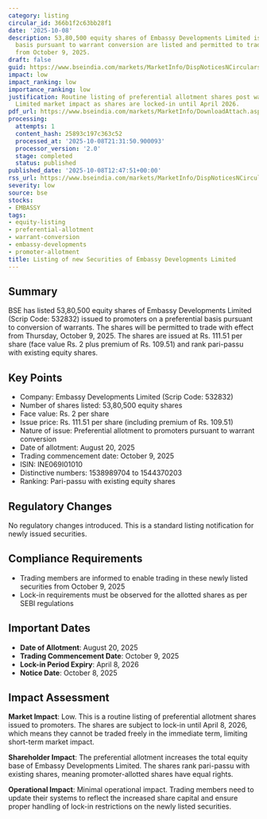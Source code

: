 ```yaml
---
category: listing
circular_id: 366b1f2c63bb28f1
date: '2025-10-08'
description: 53,80,500 equity shares of Embassy Developments Limited issued on preferential
  basis pursuant to warrant conversion are listed and permitted to trade with effect
  from October 9, 2025.
draft: false
guid: https://www.bseindia.com/markets/MarketInfo/DispNoticesNCirculars.aspx?Noticeid={153FA3F3-04E1-4672-BD0A-E3A38564BEDA}&noticeno=20251008-36&dt=10/08/2025&icount=36&totcount=68&flag=0
impact: low
impact_ranking: low
importance_ranking: low
justification: Routine listing of preferential allotment shares post warrant conversion.
  Limited market impact as shares are locked-in until April 2026.
pdf_url: https://www.bseindia.com/markets/MarketInfo/DownloadAttach.aspx?id=20251008-36&attachedId=
processing:
  attempts: 1
  content_hash: 25893c197c363c52
  processed_at: '2025-10-08T21:31:50.900093'
  processor_version: '2.0'
  stage: completed
  status: published
published_date: '2025-10-08T12:47:51+00:00'
rss_url: https://www.bseindia.com/markets/MarketInfo/DispNoticesNCirculars.aspx?Noticeid={153FA3F3-04E1-4672-BD0A-E3A38564BEDA}&noticeno=20251008-36&dt=10/08/2025&icount=36&totcount=68&flag=0
severity: low
source: bse
stocks:
- EMBASSY
tags:
- equity-listing
- preferential-allotment
- warrant-conversion
- embassy-developments
- promoter-allotment
title: Listing of new Securities of Embassy Developments Limited
---
```


## Summary

BSE has listed 53,80,500 equity shares of Embassy Developments Limited (Scrip Code: 532832) issued to promoters on a preferential basis pursuant to conversion of warrants. The shares will be permitted to trade with effect from Thursday, October 9, 2025. The shares are issued at Rs. 111.51 per share (face value Rs. 2 plus premium of Rs. 109.51) and rank pari-passu with existing equity shares.

## Key Points

- Company: Embassy Developments Limited (Scrip Code: 532832)
- Number of shares listed: 53,80,500 equity shares
- Face value: Rs. 2 per share
- Issue price: Rs. 111.51 per share (including premium of Rs. 109.51)
- Nature of issue: Preferential allotment to promoters pursuant to warrant conversion
- Date of allotment: August 20, 2025
- Trading commencement date: October 9, 2025
- ISIN: INE069I01010
- Distinctive numbers: 1538989704 to 1544370203
- Ranking: Pari-passu with existing equity shares

## Regulatory Changes

No regulatory changes introduced. This is a standard listing notification for newly issued securities.

## Compliance Requirements

- Trading members are informed to enable trading in these newly listed securities from October 9, 2025
- Lock-in requirements must be observed for the allotted shares as per SEBI regulations

## Important Dates

- **Date of Allotment**: August 20, 2025
- **Trading Commencement Date**: October 9, 2025
- **Lock-in Period Expiry**: April 8, 2026
- **Notice Date**: October 8, 2025

## Impact Assessment

**Market Impact**: Low. This is a routine listing of preferential allotment shares issued to promoters. The shares are subject to lock-in until April 8, 2026, which means they cannot be traded freely in the immediate term, limiting short-term market impact.

**Shareholder Impact**: The preferential allotment increases the total equity base of Embassy Developments Limited. The shares rank pari-passu with existing shares, meaning promoter-allotted shares have equal rights.

**Operational Impact**: Minimal operational impact. Trading members need to update their systems to reflect the increased share capital and ensure proper handling of lock-in restrictions on the newly listed securities.
